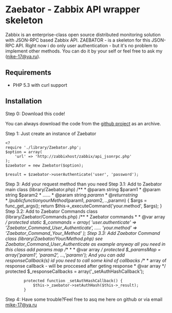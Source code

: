 # Zaebator - Zabbix API wrapper skeleton
Zabbix is an enterprise-class open source distributed monitoring solution with JSON-RPC based Zabbix API.
ZAEBATOR - is a skeleton for this  JSON-RPC API. Right now i do only user authentication - but it's no problem to implement other methods.
You can do it by your self or feel free to ask my (nike-17@ya.ru).

## Requirements

* PHP 5.3 with curl support

## Installation

Step 0: Download this code!

You can always download the code from the [github project](http://github.com/nike-17/Zaebator) as an archive.


Step 1: Just create an instance of Zaebator

	<?
	require './library/Zaebator.php';
	$option = array(
		'url' => 'http://zabbixhost/zabbix/api_jsonrpc.php'
	);
	$zaebator = new Zaebator($option);

	$result = $zaebator->userAuthenticate('user', 'password');


Step 3: Add your request method than you need
Step 3.1: Add to Zaebator main class (library/Zaebator.php)
			/**
			 * @param string $param1
			 * @param string $param2
			 *  ......
			 * @param string $paramn
			 * @return string 
			 */
			public function yourMethod($param1, $param2, ..,$paramn) {
				$args = func_get_args(); 
				return $this->_executeCommand('your.method', $args);
			}
Step 3.2: Add to Zaebator Commands  class (library/Zaebator/Commands.php)
			/**
			 * Zaebator commands
			 *
			 * @var array
			 */
			protected static $_commands = array(
				'user.authenticate' => 'Zaebator_Command_User_Authenticate',
				.....
				'your.method' => 'Zaebator_Command_Your_Method'
			);
Step 3.3: Add  Zaebator Command  class (library/Zaebator/Your/Method.php)
see Zaebator_Command_User_Authenticate as example
anyway all you need in this class add params map
			/**
			 *
			 * @var array 
			 */
			protected $_paramsMap = array('param1', 'param2', ...,'paramn');
And you can add responseCallback(s) id you need to call some kind of callbacks
			/**
			 * array of response callback - will be proccesed after geting response
			 * @var array 
			 */
			protected $_responseCallbacks = array('_setAuthHashCallback');
	
			protected function _setAuthHashCallback() {
				$this->_zaebator->setAuthHash($this->_result);
			}
Step 4: Have some trouble?Feel free to asq me here on github or via email mike-17@ya.ru 